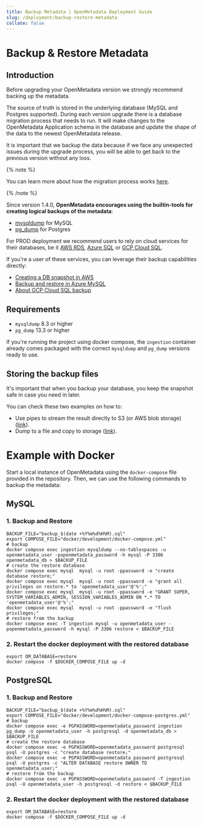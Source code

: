 ```yaml
---
title: Backup Metadata | OpenMetadata Deployment Guide
slug: /deployment/backup-restore-metadata
collate: false
---
```


# Backup & Restore Metadata

## Introduction

Before upgrading your OpenMetadata version we strongly recommend backing up the metadata.

The source of truth is stored in the underlying database (MySQL and Postgres supported). During each version upgrade there
is a database migration process that needs to run. It will make changes to the OpenMetadata Application schema in the database and update the shape of the data to the newest OpenMetadata release.

It is important that we backup the data because if we face any unexpected issues during the upgrade process,
you will be able to get back to the previous version without any loss.

{% note %}

You can learn more about how the migration process works [here](/deployment/upgrade/how-does-it-work).

{% /note %}

Since version 1.4.0, **OpenMetadata encourages using the builtin-tools for creating logical backups of the metadata**:

- [mysqldump](https://dev.mysql.com/doc/refman/8.0/en/mysqldump.html) for MySQL
- [pg_dump](https://www.postgresql.org/docs/current/app-pgdump.html) for Postgres

For PROD deployment we recommend users to rely on cloud services for their databases, be it [AWS RDS](https://docs.aws.amazon.com/rds/),
[Azure SQL](https://azure.microsoft.com/en-in/products/azure-sql/database) or [GCP Cloud SQL](https://cloud.google.com/sql/).

If you're a user of these services, you can leverage their backup capabilities directly:
- [Creating a DB snapshot in AWS](https://docs.aws.amazon.com/AmazonRDS/latest/UserGuide/USER_CreateSnapshot.html)
- [Backup and restore in Azure MySQL](https://learn.microsoft.com/en-us/azure/mysql/single-server/concepts-backup)
- [About GCP Cloud SQL backup](https://cloud.google.com/sql/docs/mysql/backup-recovery/backups)

## Requirements

- `mysqldump` 8.3 or higher 
- `pg_dump` 13.3 or higher

If you're running the project using docker compose, the `ingestion` container already comes packaged with the
correct `mysqldump` and `pg_dump` versions ready to use.

## Storing the backup files

It's important that when you backup your database, you keep the snapshot safe in case you need in later.

You can check these two examples on how to:
- Use pipes to stream the result directly to S3 (or AWS blob storage) ([link](https://devcoops.com/pg_dump-to-s3-directly/?utm_content=cmp-true)).
- Dump to a file and copy to storage ([link](https://gist.github.com/bbcoimbra/0914c7e0f96e8ad53dfad79c64863c87)).

# Example with Docker

Start a local instance of OpenMetadata using the `docker-compose` file provided in the repository. Then, we can use the following commands to backup the metadata:

## MySQL

### 1. Backup and Restore

```shell
BACKUP_FILE="backup_$(date +%Y%m%d%H%M).sql"
export COMPOSE_FILE="docker/development/docker-compose.yml"
# backup
docker compose exec ingestion mysqldump --no-tablespaces -u openmetadata_user -popenmetadata_password -h mysql -P 3306 openmetadata_db > $BACKUP_FILE
# create the restore database
docker compose exec mysql  mysql -u root -ppassword -e "create database restore;"
docker compose exec mysql  mysql -u root -ppassword -e "grant all privileges on restore.* to 'openmetadata_user'@'%';"
docker compose exec mysql  mysql -u root -ppassword -e "GRANT SUPER, SYSTEM_VARIABLES_ADMIN, SESSION_VARIABLES_ADMIN ON *.* TO 'openmetadata_user'@'%';"
docker compose exec mysql  mysql -u root -ppassword -e "flush privileges;"
# restore from the backup
docker compose exec -T ingestion mysql -u openmetadata_user -popenmetadata_password -h mysql -P 3306 restore < $BACKUP_FILE
```

### 2. Restart the docker deployment with the restored database

```shell
export OM_DATABASE=restore
docker compose -f $DOCKER_COMPOSE_FILE up -d
```

## PostgreSQL

### 1. Backup and Restore

```shell
BACKUP_FILE="backup_$(date +%Y%m%d%H%M).sql"
export COMPOSE_FILE="docker/development/docker-compose-postgres.yml"
# backup
docker compose exec -e PGPASSWORD=openmetadata_password ingestion pg_dump -U openmetadata_user -h postgresql -d openmetadata_db > $BACKUP_FILE
# create the restore database
docker compose exec -e PGPASSWORD=openmetadata_password postgresql psql -U postgres -c "create database restore;"
docker compose exec -e PGPASSWORD=openmetadata_password postgresql psql -U postgres -c "ALTER DATABASE restore OWNER TO openmetadata_user;"
# restore from the backup
docker compose exec -e PGPASSWORD=openmetadata_password -T ingestion psql -U openmetadata_user -h postgresql -d restore < $BACKUP_FILE
```

### 2. Restart the docker deployment with the restored database

```shell
export OM_DATABASE=restore
docker compose -f $DOCKER_COMPOSE_FILE up -d
```